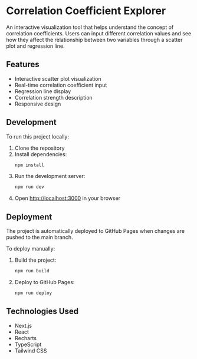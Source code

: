 # Correlation Coefficient Explorer

An interactive visualization tool that helps understand the concept of correlation coefficients. Users can input different correlation values and see how they affect the relationship between two variables through a scatter plot and regression line.

## Features

- Interactive scatter plot visualization
- Real-time correlation coefficient input
- Regression line display
- Correlation strength description
- Responsive design

## Development

To run this project locally:

1. Clone the repository
2. Install dependencies:
   ```bash
   npm install
   ```
3. Run the development server:
   ```bash
   npm run dev
   ```
4. Open [http://localhost:3000](http://localhost:3000) in your browser

## Deployment

The project is automatically deployed to GitHub Pages when changes are pushed to the main branch.

To deploy manually:

1. Build the project:
   ```bash
   npm run build
   ```
2. Deploy to GitHub Pages:
   ```bash
   npm run deploy
   ```

## Technologies Used

- Next.js
- React
- Recharts
- TypeScript
- Tailwind CSS 